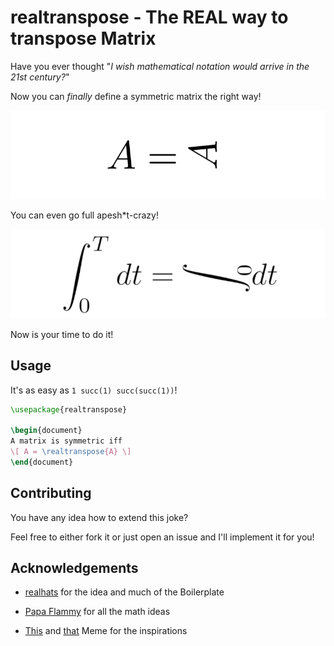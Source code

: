 # realtranspose - The REAL way to transpose Matrix

Have you ever thought "*I wish mathematical notation would arrive in the 21st century?*"

Now you can *finally* define a symmetric matrix the right way!

![The smart way to transpose fight me](img/sym.png)

You can even go full apesh\*t-crazy!

![Literally, how could noone have implemented that beefore?](img/int.png)

Now is your time to do it!

## Usage

It's as easy as `1 succ(1) succ(succ(1))`!
```latex
\usepackage{realtranspose}

\begin{document}
A matrix is symmetric iff
\[ A = \realtranspose{A} \]
\end{document}
```

## Contributing

You have any idea how to extend this joke?

Feel free to either fork it or just open an issue and I'll implement it for you!

## Acknowledgements

- [realhats](https://github.com/mscroggs/realhats) for the idea and much of the Boilerplate

- [Papa Flammy](https://www.youtube.com/channel/UCtAIs1VCQrymlAnw3mGonhw) for all the math ideas

- [This](https://twitter.com/FlammableMaths/status/1293551550179225601) and [that](https://twitter.com/FlammableMaths/status/1281160091845173251) Meme for the inspirations
